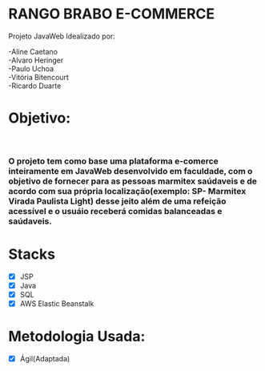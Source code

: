 # RANGO BRABO E-COMMERCE

Projeto JavaWeb Idealizado por:

-Aline Caetano  <BR>
-Alvaro Heringer <BR>
-Paulo Uchoa <BR>
-Vitória Bitencourt<BR>
-Ricardo Duarte <BR>

<H1>Objetivo: </H1>
<br>
<H3>O projeto tem como base uma plataforma e-comerce inteiramente em JavaWeb desenvolvido em faculdade, com o objetivo de fornecer para as pessoas marmitex saúdaveis e de acordo com sua própria localização(exemplo: SP- Marmitex Virada Paulista Light) desse jeito além de uma refeição acessível e o usuáio receberá comidas balanceadas e saúdaveis.  </H3>

<H1>Stacks </H1>
  
 - [x] JSP
 - [x] Java
 - [x] SQL
 - [x] AWS Elastic Beanstalk

<H1> Metodologia Usada: </H1>

 - [x] Ágil(Adaptada)
 
 
